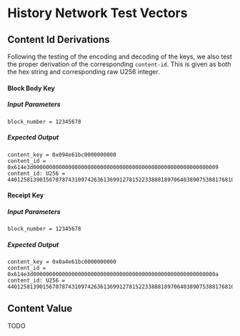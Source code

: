# History Network Test Vectors

## Content Id Derivations

Following the testing of the encoding and decoding of the keys, we also test the proper derivation
of the corresponding `content-id`. This is given as both the hex string and corresponding raw U256 integer.

#### Block Body Key

##### Input Parameters

```
block_number = 12345678
```

##### Expected Output

```
content_key = 0x094e61bc0000000000
content_id = 0x614e3d0000000000000000000000000000000000000000000000000000000009
content_id: U256 = 44012581390156707874310974263613699127815223388818970640389075388176810377225
```

#### Receipt Key

##### Input Parameters

```
block_number = 12345678
```

##### Expected Output

```
content_key = 0x0a4e61bc0000000000
content_id = 0x614e3d000000000000000000000000000000000000000000000000000000000a
content_id: U256 = 44012581390156707874310974263613699127815223388818970640389075388176810377226
```

## Content Value

TODO
